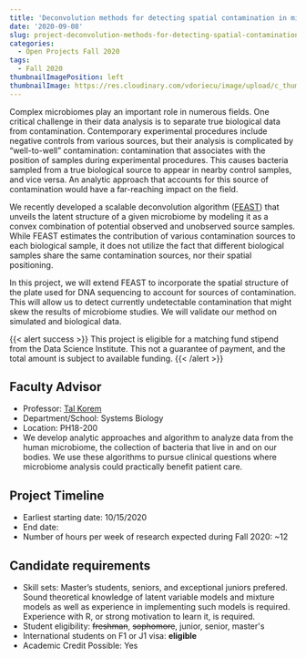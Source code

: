 ```yaml
---
title: 'Deconvolution methods for detecting spatial contamination in microbiome samples'
date: '2020-09-08'
slug: project-deconvolution-methods-for-detecting-spatial-contamination-in-microbiome-samples
categories:
  - Open Projects Fall 2020
tags:
  - Fall 2020
thumbnailImagePosition: left
thumbnailImage: https://res.cloudinary.com/vdoriecu/image/upload/c_thumb,w_200,g_face/v1579110178/construction_c6dqbd.png
---
```

Complex microbiomes play an important role in numerous fields. One critical challenge in their data analysis is to separate true biological data from contamination. Contemporary experimental procedures include negative controls from various sources, but their analysis is complicated by “well-to-well” contamination: contamination that associates with the position of samples during experimental procedures. This causes bacteria sampled from a true biological source to appear in nearby control samples, and vice versa. An analytic approach that accounts for this source of contamination would have a far-reaching impact on the field.

<!--more-->

We recently developed a scalable deconvolution algorithm ([FEAST](https://www.nature.com/articles/s41592-019-0431-x)) that unveils the latent structure of a given microbiome by modeling it as a convex combination of potential observed and unobserved source samples. While FEAST estimates the contribution of various contamination sources to each biological sample, it does not utilize the fact that different biological samples share the same contamination sources, nor their spatial positioning.

In this project, we will extend FEAST to incorporate the spatial structure of the plate used for DNA sequencing to account for sources of contamination. This will allow us to detect currently undetectable contamination that might skew the results of microbiome studies. We will validate our method on simulated and biological data. 

{{< alert success >}}
This project is eligible for a matching fund stipend from the Data Science Institute. This not a guarantee of payment, and the total amount is subject to available funding.
{{< /alert >}}

## Faculty Advisor
+ Professor: [Tal Korem](https://www.koremlab.science)
+ Department/School: Systems Biology
+ Location: PH18-200
+ We develop analytic approaches and algorithm to analyze data from the human microbiome, the collection of bacteria that live in and on our bodies. We use these algorithms to pursue clinical questions where microbiome analysis could practically benefit patient care.

## Project Timeline
+ Earliest starting date: 10/15/2020
+ End date: 
+ Number of hours per week of research expected during Fall 2020: ~12

## Candidate requirements
+ Skill sets: Master’s students, seniors, and exceptional juniors prefered. Sound theoretical knowledge of latent variable models and mixture models as well as experience in implementing such models is required. Experience with R, or strong motivation to learn it, is required. 
+ Student eligibility: ~~freshman~~, ~~sophomore~~, junior, senior, master's
+ International students on F1 or J1 visa: **eligible**
+ Academic Credit Possible: Yes

